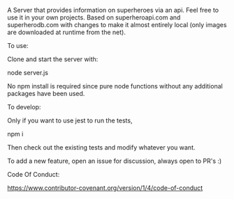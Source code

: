 A Server that provides information on superheroes via an api. Feel free to use it in your own projects.
Based on superheroapi.com and superherodb.com with changes to make it almost entirely local (only images are downloaded at runtime from the net).

To use:

Clone and start the server with:

node server.js

No npm install is required since pure node functions without any additional packages have been used.

To develop:

Only if you want to use jest to run the tests,

npm i

Then check out the existing tests and modify whatever you want.

To add a new feature, open an issue for discussion, always open to PR's :)

Code Of Conduct:

https://www.contributor-covenant.org/version/1/4/code-of-conduct
